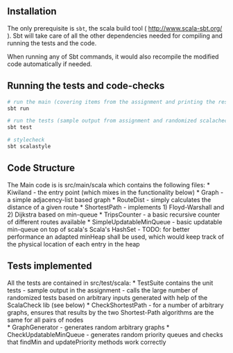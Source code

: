 Installation
----------------------------
The only prerequisite is ```sbt```, the scala build tool
 ( http://www.scala-sbt.org/ ). Sbt will take care of all the other dependencies
  needed for compiling and running the tests and the code. 
  
When running any of Sbt commands, it  would also recompile the modified code automatically if needed.

Running the tests and code-checks
----------------------------
```bash
# run the main (covering items from the assignment and printing the results)
sbt run

# run the tests (sample output from assignment and randomized scalacheck tests)
sbt test

# stylecheck
sbt scalastyle
```

Code Structure
----------------------------
The Main code is is src/main/scala which contains the following files:
    * Kiwiland - the entry point (which mixes in the functionality below)
    * Graph - a simple adjacency-list based graph
    * RouteDist - simply calculates the distance of a given route
    * ShortestPath - implements 1) Floyd-Warshall and 2) Dijkstra based on min-queue
    * TripsCounter - a basic recursive counter of different routes available
    * SimpleUpdatableMinQueue - basic updatable min-queue on top of scala's Scala's HashSet
      - TODO: for better performance an adapted minHeap shall be used, which would keep track of the physical location of each entry in the heap

Tests implemented
----------------------------
All the tests are contained in src/test/scala:
    * TestSuite contains the unit tests 
        - sample output in the assignment
        - calls the large number of randomized tests based on arbitrary inputs generated with help of the ScalaCheck lib (see below)
    * CheckShortestPath - for a number of arbitrary graphs, ensures that results by the two Shortest-Path algorithms are the same for all pairs of nodes  
    * GraphGenerator - generates random arbitrary graphs
    * CheckUpdatableMinQueue - generates random priority queues and checks that findMin and updatePriority methods work correctly 
